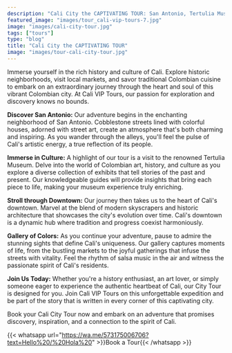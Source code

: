 ```yaml
---
description: "Cali City the CAPTIVATING TOUR: San Antonio, Tertulia Museum & Downtown"
featured_image: "images/tour_cali-vip-tours-7.jpg"
image: "images/cali-city-tour.jpg"
tags: ["tours"]
type: "blog"
title: "Cali City the CAPTIVATING TOUR"
image: "images/tour-cali-city-tour.jpg"
---
```


Immerse yourself in the rich history and culture of Cali. Explore historic neighborhoods, visit local markets, and savor traditional Colombian cuisine to embark on an extraordinary journey through the heart and soul of this vibrant Colombian city. At Cali VIP Tours, our passion for exploration and discovery knows no bounds.

**Discover San Antonio:** Our adventure begins in the enchanting neighborhood of San Antonio. Cobblestone streets lined with colorful houses, adorned with street art, create an atmosphere that's both charming and inspiring. As you wander through the alleys, you'll feel the pulse of Cali's artistic energy, a true reflection of its people.

**Immerse in Culture:** A highlight of our tour is a visit to the renowned Tertulia Museum. Delve into the world of Colombian art, history, and culture as you explore a diverse collection of exhibits that tell stories of the past and present. Our knowledgeable guides will provide insights that bring each piece to life, making your museum experience truly enriching.

**Stroll through Downtown:** Our journey then takes us to the heart of Cali's downtown. Marvel at the blend of modern skyscrapers and historic architecture that showcases the city's evolution over time. Cali's downtown is a dynamic hub where tradition and progress coexist harmoniously.

**Gallery of Colors:** As you continue your adventure, pause to admire the stunning sights that define Cali's uniqueness. Our gallery captures moments of life, from the bustling markets to the joyful gatherings that infuse the streets with vitality. Feel the rhythm of salsa music in the air and witness the passionate spirit of Cali's residents.

**Join Us Today:** Whether you're a history enthusiast, an art lover, or simply someone eager to experience the authentic heartbeat of Cali, our City Tour is designed for you. Join Cali VIP Tours on this unforgettable expedition and be part of the story that is written in every corner of this captivating city.

Book your Cali City Tour now and embark on an adventure that promises discovery, inspiration, and a connection to the spirit of Cali.

{{< whatsapp url="https://wa.me/573175006706?text=Hello%20/%20Hola%20" >}}Book a Tour{{< /whatsapp >}}
